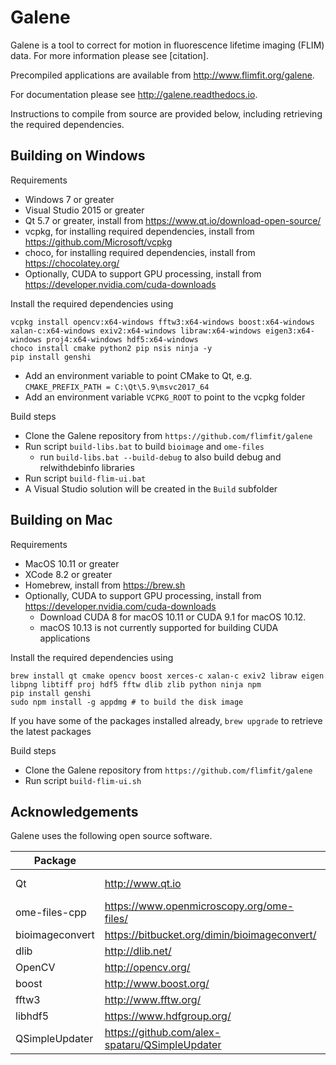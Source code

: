 Galene
======

Galene is a tool to correct for motion in fluorescence lifetime imaging (FLIM) data. For more information please see [citation]. 

Precompiled applications are available from http://www.flimfit.org/galene.

For documentation please see http://galene.readthedocs.io.

Instructions to compile from source are provided below, including retrieving the required dependencies.  

Building on Windows
-------------------
Requirements
- Windows 7 or greater
- Visual Studio 2015 or greater
- Qt 5.7 or greater, install from https://www.qt.io/download-open-source/
- vcpkg, for installing required dependencies, install from https://github.com/Microsoft/vcpkg
- choco, for installing required dependencies, install from https://chocolatey.org/
- Optionally, CUDA to support GPU processing, install from https://developer.nvidia.com/cuda-downloads

Install the required dependencies using
```
vcpkg install opencv:x64-windows fftw3:x64-windows boost:x64-windows xalan-c:x64-windows exiv2:x64-windows libraw:x64-windows eigen3:x64-windows proj4:x64-windows hdf5:x64-windows
choco install cmake python2 pip nsis ninja -y
pip install genshi 
```

- Add an environment variable to point CMake to Qt, e.g. 
   `CMAKE_PREFIX_PATH = C:\Qt\5.9\msvc2017_64`
- Add an environment variable `VCPKG_ROOT` to point to the vcpkg folder  

Build steps
- Clone the Galene repository from `https://github.com/flimfit/galene`
- Run script `build-libs.bat` to build `bioimage` and `ome-files`
    - run `build-libs.bat --build-debug` to also build debug and relwithdebinfo libraries
- Run script `build-flim-ui.bat`
- A Visual Studio solution will be created in the `Build` subfolder

Building on Mac
-------------------
Requirements
- MacOS 10.11 or greater
- XCode 8.2 or greater
- Homebrew, install from https://brew.sh
- Optionally, CUDA to support GPU processing, install from https://developer.nvidia.com/cuda-downloads
    - Download CUDA 8 for macOS 10.11 or CUDA 9.1 for macOS 10.12. 
    - macOS 10.13 is not currently supported for building CUDA applications 

Install the required dependencies using
```
brew install qt cmake opencv boost xerces-c xalan-c exiv2 libraw eigen libpng libtiff proj hdf5 fftw dlib zlib python ninja npm
pip install genshi 
sudo npm install -g appdmg # to build the disk image
```

If you have some of the packages installed already, `brew upgrade` to retrieve the latest packages


Build steps
- Clone the Galene repository from `https://github.com/flimfit/galene`
- Run script `build-flim-ui.sh`

Acknowledgements
-------------------
Galene uses the following open source software. 

| Package          |                                                | Licence  |
| -----------------|------------------------------------------------| ---------|
| Qt               | http://www.qt.io                               | LGPL v3  |
| ome-files-cpp	   | https://www.openmicroscopy.org/ome-files/      | MIT      |
| bioimageconvert  | https://bitbucket.org/dimin/bioimageconvert/   | MIT      |
| dlib             | http://dlib.net/                               | Boost    |
| OpenCV           | http://opencv.org/                             | BSD      |
| boost            | http://www.boost.org/                          | Boost    |
| fftw3            | http://www.fftw.org/                           | GPL v2   |
| libhdf5          | https://www.hdfgroup.org/                      | BSD      |
| QSimpleUpdater   | https://github.com/alex-spataru/QSimpleUpdater | DBAD     |
